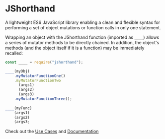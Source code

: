 # JShorthand
A lightweight ES6 JavaScript library enabling a clean and flexible syntax for performing a set of object 
mutations or function calls in only one statement. 

Wrapping an object with the JShorthand function (imported as `____`) allows a series of mutator methods to be directly chained. In addition, the object's methods (and the object itself if it is a function) may be immediately recalled:
```javascript
const ____ = require("jshorthand");

____(myObj)
    .myMutatorFunctionOne()
    .myMutatorFunctionTwo
      (args1)
      (args2)
      (args3)
    .myMutatorFunctionThree();
    
____(myFunc)
    (args1)
    (args2)
    (args3;


```

Check out the [Use Cases](https://github.com/skarukas/JShorthand/wiki/Syntax-&-Use-Cases) and [Documentation](https://github.com/skarukas/JShorthand/wiki/Documentation)
